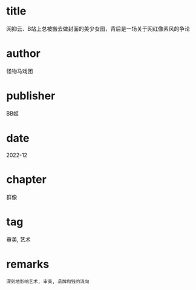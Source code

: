 # title
网抑云、B站上总被搬去做封面的美少女图，背后是一场关于网红像素风的争论

# author
怪物马戏团

# publisher
BB姬

# date
2022-12

# chapter
群像

# tag
审美, 艺术

# remarks
`深刻地影响艺术, 审美, 品牌和钱的流向`
